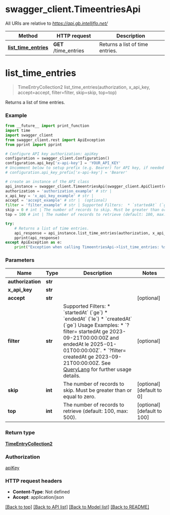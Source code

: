 # swagger_client.TimeentriesApi

All URIs are relative to *https://api.gb.intelliflo.net/*

Method | HTTP request | Description
------------- | ------------- | -------------
[**list_time_entries**](TimeentriesApi.md#list_time_entries) | **GET** /time_entries | Returns a list of time entries. 

# **list_time_entries**
> TimeEntryCollection2 list_time_entries(authorization, x_api_key, accept=accept, filter=filter, skip=skip, top=top)

Returns a list of time entries. 

### Example
```python
from __future__ import print_function
import time
import swagger_client
from swagger_client.rest import ApiException
from pprint import pprint

# Configure API key authorization: apiKey
configuration = swagger_client.Configuration()
configuration.api_key['x-api-key'] = 'YOUR_API_KEY'
# Uncomment below to setup prefix (e.g. Bearer) for API key, if needed
# configuration.api_key_prefix['x-api-key'] = 'Bearer'

# create an instance of the API class
api_instance = swagger_client.TimeentriesApi(swagger_client.ApiClient(configuration))
authorization = 'authorization_example' # str | 
x_api_key = 'x_api_key_example' # str | 
accept = 'accept_example' # str |  (optional)
filter = 'filter_example' # str | Supported Filters:  * `startedAt` (`ge`)  * `endedAt` (`le`)  * `createdAt` (`ge`)                Usage Examples:  * `?filter= startedAt ge 2023-09-21T00:00:00Z and endedAt le 2025-01-01T00:00:00Z`.  * `?filter= createdAt ge 2023-09-21T00:00:00Z.                See [QueryLang](docs/ApiQueryLang) for further usage details. (optional)
skip = 0 # int | The number of records to skip. Must be greater than or equal to zero. (optional) (default to 0)
top = 100 # int | The number of records to retrieve (default: 100, max: 500). (optional) (default to 100)

try:
    # Returns a list of time entries. 
    api_response = api_instance.list_time_entries(authorization, x_api_key, accept=accept, filter=filter, skip=skip, top=top)
    pprint(api_response)
except ApiException as e:
    print("Exception when calling TimeentriesApi->list_time_entries: %s\n" % e)
```

### Parameters

Name | Type | Description  | Notes
------------- | ------------- | ------------- | -------------
 **authorization** | **str**|  | 
 **x_api_key** | **str**|  | 
 **accept** | **str**|  | [optional] 
 **filter** | **str**| Supported Filters:  * &#x60;startedAt&#x60; (&#x60;ge&#x60;)  * &#x60;endedAt&#x60; (&#x60;le&#x60;)  * &#x60;createdAt&#x60; (&#x60;ge&#x60;)                Usage Examples:  * &#x60;?filter&#x3D; startedAt ge 2023-09-21T00:00:00Z and endedAt le 2025-01-01T00:00:00Z&#x60;.  * &#x60;?filter&#x3D; createdAt ge 2023-09-21T00:00:00Z.                See [QueryLang](docs/ApiQueryLang) for further usage details. | [optional] 
 **skip** | **int**| The number of records to skip. Must be greater than or equal to zero. | [optional] [default to 0]
 **top** | **int**| The number of records to retrieve (default: 100, max: 500). | [optional] [default to 100]

### Return type

[**TimeEntryCollection2**](TimeEntryCollection2.md)

### Authorization

[apiKey](../README.md#apiKey)

### HTTP request headers

 - **Content-Type**: Not defined
 - **Accept**: application/json

[[Back to top]](#) [[Back to API list]](../README.md#documentation-for-api-endpoints) [[Back to Model list]](../README.md#documentation-for-models) [[Back to README]](../README.md)

